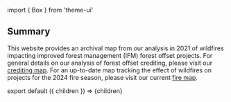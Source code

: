 import { Box } from 'theme-ui'

## Summary

This website provides an archival map from our analysis in 2021 of wildfires impacting improved forest management (IFM) forest offset projects. For general details on our analysis of forest offset crediting, please visit our [crediting map](/research/forest-offsets-crediting). For an up-to-date map tracking the effect of wildfires on projects for the 2024 fire season, please visit our current [fire map](/research/forest-offsets-fires).

export default ({ children }) => <Box>{children}</Box>

